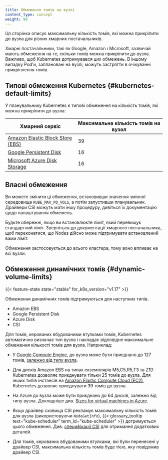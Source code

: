 ```yaml
---
title: Обмеження томів на вузлі
content_type: concept
weight: 90
---
```


<!-- overview -->

Ця сторінка описує максимальну кількість томів, які можна прикріпити до вузла для різних хмарних постачальників.

Хмарні постачальники, такі як Google, Amazon і Microsoft, зазвичай мають обмеження на те, скільки томів можна прикріпити до вузла. Важливо, щоб Kubernetes дотримувався цих обмежень. В іншому випадку Podʼи, заплановані на вузлі, можуть застрягти в очікуванні прикріплення томів.

<!-- body -->

## Типові обмеження Kubernetes {#kubernetes-default-limits}

У планувальнику Kubernetes є типові обмеження на кількість томів, які можна прикріпити до вузла:

| Хмарний сервіс | Максимальна кількість томів на вузол |
|----------------|-------------------------------------|
| [Amazon Elastic Block Store (EBS)](https://aws.amazon.com/ebs/) | 39 |
| [Google Persistent Disk](https://cloud.google.com/persistent-disk/) | 16 |
| [Microsoft Azure Disk Storage](https://azure.microsoft.com/en-us/services/storage/main-disks/) | 16 |

## Власні обмеження

Ви можете змінити ці обмеження, встановивши значення змінної середовища `KUBE_MAX_PD_VOLS`, а потім запустивши планувальник. Драйвери CSI можуть мати іншу процедуру, дивіться їх документацію щодо налаштування обмежень.

Будьте обережні, якщо ви встановлюєте ліміт, який перевищує стандартний ліміт. Зверніться до документації хмарного постачальника, щоб переконатися, що Nodes дійсно може підтримувати встановлений вами ліміт.

Обмеження застосовується до всього кластера, тому воно впливає на всі вузли.

## Обмеження динамічних томів {#dynamic-volume-limits}

{{< feature-state state="stable" for_k8s_version="v1.17" >}}

Обмеження динамічних томів підтримуються для наступних типів.

- Amazon EBS
- Google Persistent Disk
- Azure Disk
- CSI

Для томів, керованих вбудованими втулками томів, Kubernetes автоматично визначає тип вузла і накладає відповідне максимальне обмеження кількості томів для вузла. Наприклад:

- У [Google Compute Engine](https://cloud.google.com/compute/), до вузла може бути приєднано до 127 томів, [залежно від типу вузла](https://cloud.google.com/compute/docs/disks/#pdnumberlimits).

- Для дисків Amazon EBS на типах екземплярів M5,C5,R5,T3 та Z1D Kubernetes дозволяє приєднувати тільки 25 томів до вузла. Для інших типів інстансів на [Amazon Elastic Compute Cloud (EC2)](https://aws.amazon.com/ec2/), Kubernetes дозволяє приєднувати 39 томів до вузла.

- На Azure до вузла може бути приєднано до 64 дисків, залежно від типу вузла. Докладніше див. [Sizes for virtual machines in Azure](https://docs.microsoft.com/en-us/azure/virtual-machines/windows/sizes).

- Якщо драйвер сховища CSI рекламує максимальну кількість томів для вузла (використовуючи `NodeGetInfo`), {{< glossary_tooltip text="kube-scheduler" term_id="kube-scheduler" >}} дотримується цього обмеження. Див. [специфікації CSI](https://github.com/container-storage-interface/spec/blob/master/spec.md#nodegetinfo) для отримання додаткових деталей.

- Для томів, керованих вбудованими втулками, які були перенесені у драйвер CSI, максимальна кількість томів буде тією, яку повідомив драйвер CSI.
